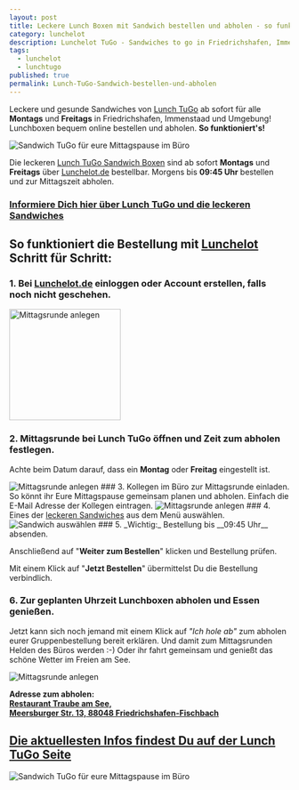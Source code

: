 ```yaml
---
layout: post
title: Leckere Lunch Boxen mit Sandwich bestellen und abholen - so funktioniert's!
category: lunchelot
description: Lunchelot TuGo - Sandwiches to go in Friedrichshafen, Immenstaad. So funktioniert die Bestellung
tags:
  - lunchelot
  - lunchtugo
published: true
permalink: Lunch-TuGo-Sandwich-bestellen-und-abholen
---
```


Leckere und gesunde Sandwiches von <a target="_blank" href="https://lunchelot.de/tugo">Lunch TuGo</a> ab sofort für alle __Montags__
und __Freitags__ in Friedrichshafen, Immenstaad und Umgebung!
Lunchboxen bequem online bestellen und abholen. __So funktioniert's!__

<img src="{{site.baseurl}}assets/TuGo/LunchTugo_Sandwich.jpg" alt="Sandwich TuGo für eure Mittagspause im Büro" />

<!-- more -->

Die leckeren [Lunch TuGo Sandwich Boxen]({{site.url}}/Lunch-TuGo-leckeres-fuer-unterwegs-und-buero)
sind ab sofort __Montags__ und __Freitags__ über <a href="https://lunchelot.de">Lunchelot.de</a> bestellbar.
Morgens bis __09:45 Uhr__ bestellen und zur Mittagszeit abholen.

### <a target="_blank" href="https://lunchelot.de/tugo">Informiere Dich hier über __Lunch TuGo__ und die leckeren Sandwiches</a>

## So funktioniert die Bestellung mit <a href="https://lunchelot.de">Lunchelot</a> Schritt für Schritt:

### 1. Bei <a href="https://lunchelot.de/signin">Lunchelot.de</a> einloggen oder Account erstellen, falls noch nicht geschehen.

<img src="{{site.baseurl}}assets/tugo_bestellen/tugo-bestellen-login.png" width="200" alt="Mittagsrunde anlegen" />

### 2. Mittagsrunde bei __Lunch TuGo__ öffnen und Zeit zum abholen festlegen.
Achte beim Datum darauf, dass ein __Montag__ oder __Freitag__ eingestellt ist.

<img src="{{site.baseurl}}assets/tugo_bestellen/tugo-bestellen-1.jpg" alt="Mittagsrunde anlegen" />
### 3. Kollegen im Büro zur Mittagsrunde einladen.
So könnt ihr Eure Mittagspause gemeinsam planen und abholen. Einfach die E-Mail Adresse der Kollegen eintragen.

<img src="{{site.baseurl}}assets/tugo_bestellen/tugo-bestellen-2.png" alt="Mittagsrunde anlegen" />
### 4. Eines der <a target="_blank" href="https://lunchelot.de/tugo">leckeren Sandwiches</a> aus dem Menü auswählen.

<img src="{{site.baseurl}}assets/tugo_bestellen/tugo-bestellen-3.png" alt="Sandwich auswählen" />
### 5. _Wichtig:_ Bestellung bis __09:45 Uhr__ absenden.

Anschließend auf "__Weiter zum Bestellen__" klicken und Bestellung prüfen.

Mit einem Klick auf "__Jetzt Bestellen__" übermittelst Du die Bestellung verbindlich.
### 6. Zur geplanten Uhrzeit Lunchboxen abholen und Essen genießen.

Jetzt kann sich noch jemand mit einem Klick auf _"Ich hole ab"_ zum abholen eurer Gruppenbestellung bereit erklären. Und damit zum Mittagsrunden Helden des Büros werden :-)
Oder ihr fahrt gemeinsam und genießt das schöne Wetter im Freien am See.

<img src="{{site.baseurl}}assets/tugo_bestellen/tugo-bestellen-4.png" alt="Mittagsrunde anlegen" />

__Adresse zum abholen:__<br/>
__<a href="https://www.google.de/maps/place/Traube/@47.6698841,9.4087835,17.62z/data=!4m6!1m3!3m2!1s0x479affc365cac38d:0x4ceeed2234d3aa04!2sTraube+am+See!3m1!1s0x0000000000000000:0x956b829fc4e69adc">Restaurant Traube am See,<br/> Meersburger Str. 13, 88048 Friedrichshafen-Fischbach</a>__

## <a href="https://lunchelot.de/tugo">Die aktuellesten Infos findest Du auf der Lunch TuGo Seite</a>
<img src="{{site.baseurl}}assets/TuGo/LunchTugoBox.jpg" alt="Sandwich TuGo für eure Mittagspause im Büro" />


